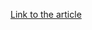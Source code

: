 [Link to the article](https://news.sophos.com/en-us/2024/01/25/multiple-vulnerabilities-discovered-in-widely-used-security-driver/)
